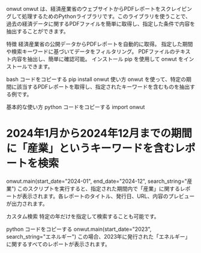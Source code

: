 onwut
onwut は、経済産業省のウェブサイトからPDFレポートをスクレイピングして処理するためのPythonライブラリです。このライブラリを使うことで、過去の経済データに関するPDFファイルを簡単に取得し、指定した条件で内容を抽出することができます。

特徴
経済産業省の公開データからPDFレポートを自動的に取得。
指定した期間や検索キーワードに基づいてデータをフィルタリング。
PDFファイルのテキスト内容を抽出し、簡単に確認可能。
インストール
pip を使用して onwut をインストールできます。

bash
コードをコピーする
pip install onwut
使い方
onwut を使って、特定の期間に該当するPDFレポートを取得し、指定されたキーワードを含むものを抽出する例です。

基本的な使い方
python
コードをコピーする
import onwut

# 2024年1月から2024年12月までの期間に「産業」というキーワードを含むレポートを検索
onwut.main(start_date="2024-01", end_date="2024-12", search_string="産業")
このスクリプトを実行すると、指定された期間内で「産業」に関するレポートが表示されます。各レポートのタイトル、発行日、URL、内容のプレビューが出力されます。

カスタム検索
特定の年だけを指定して検索することも可能です。

python
コードをコピーする
onwut.main(start_date="2023", search_string="エネルギー")
この場合、2023年に発行された「エネルギー」に関するすべてのレポートが表示されます。


